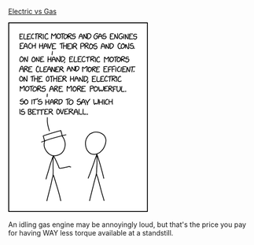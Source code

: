 [Electric vs Gas](https://xkcd.com/2948)

![Electric vs Gas](./random_comic.png)

An idling gas engine may be annoyingly loud, but that's the price you pay for having WAY less torque available at a standstill.

